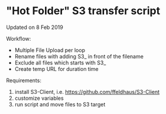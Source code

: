 # "Hot Folder" S3 transfer script
Updated on 8 Feb 2019

Workflow:
- Multiple File Upload per loop
- Rename files with adding S3_ in front of the filename
- Exclude all files which starts with S3_
- Create temp URL for duration time

Requirements:
1. install S3-Client, i.e.
https://github.com/ffeldhaus/S3-Client
2. customize variables
3. run script and move files to S3 target
